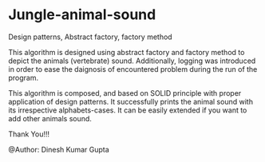 # Jungle-animal-sound
Design patterns, Abstract factory, factory method



This algorithm is designed using abstract factory and factory method to depict the animals (vertebrate) sound.
Additionally, logging was introduced in order to ease the daignosis of encountered problem during the run of the 
program. 

This algorithm is composed, and based on SOLID principle with proper application of design patterns. It successfully prints the animal 
sound with its irrespective alphabets-cases. It can be easily extended if you want to add other animals sound.


Thank You!!!

@Author: Dinesh Kumar Gupta

